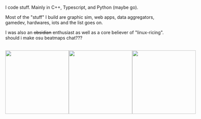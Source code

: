 I code stuff. Mainly in C++, Typescript, and Python (maybe go).

Most of the "stuff" I build are graphic sim, web apps, data aggregators, gamedev, hardwares, iots and the list goes on.

I was also an ~~obsidian~~ enthusiast as well as a core believer of "linux-ricing". should i make osu beatmaps chat???

<br/>

<div style="display:flex;">
  <img src="https://media.tenor.com/eDv9Yasyi04AAAAi/donkey-kong.gif" width="200" height="200">
  <img src="https://media1.tenor.com/m/JIAg1IxpLM4AAAAC/spinning-sanji-one-piece.gif" width="200" height="200">
  <img src="https://media1.tenor.com/m/1MrJecNevgAAAAAC/c-c-my-beloved.gif" width="200" height="200">
</div>
